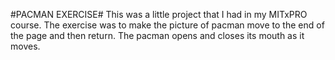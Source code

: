 #PACMAN EXERCISE#
This was a little project that I had in my MITxPRO course. The exercise was to make the picture of pacman move to the end of the page and then return. The pacman opens and closes its mouth as it moves.
